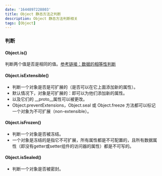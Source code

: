 ```yaml
---
date: '1644897228803'
title: Object 静态方法之判断
description: Object 静态方法判断相关
tags: [Object]
---
```

### 判断
#### Object.is()
判断两个值是否是相同的值。[参考链接：数据的相等性判断](../../数据的相等性判断.html)
#### Object.isExtensible()
 - 判断一个对象是否是可扩展的（是否可以在它上面添加新的属性）。  
 - 默认情况下，对象是可扩展的：即可以为他们添加新的属性。  
 - 以及它们的 __proto__属性可以被更改。  
 - Object.preventExtensions，Object.seal 或 Object.freeze 方法都可以标记一个对象为不可扩展（non-extensible）。
#### Object.isFrozen()
 - 判断一个对象是否被冻结。  
 - 一个对象是冻结的是指它不可扩展，所有属性都是不可配置的，且所有数据属性（即没有getter或setter组件的访问器的属性）都是不可写的。
#### Object.isSealed()
 - 判断一个对象是否被密封。

